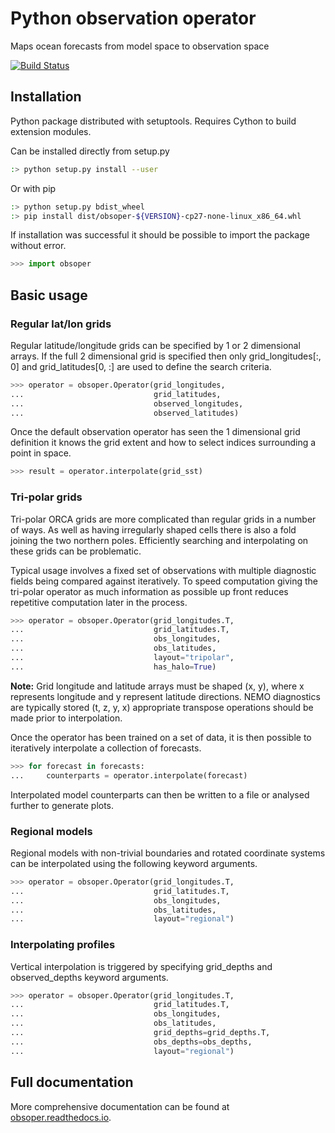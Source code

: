 # Python observation operator

Maps ocean forecasts from model space to observation space

[![Build Status](https://travis-ci.org/met-office-ocean/obsoper.svg?branch=master)](https://travis-ci.org/met-office-ocean/obsoper)

## Installation

Python package distributed with setuptools. Requires Cython to build
extension modules.

Can be installed directly from setup.py

```bash
:> python setup.py install --user
```

Or with pip

```bash
:> python setup.py bdist_wheel
:> pip install dist/obsoper-${VERSION}-cp27-none-linux_x86_64.whl
```

If installation was successful it should be possible to import the package without error.

```python
>>> import obsoper
```

## Basic usage

### Regular lat/lon grids

Regular latitude/longitude grids can be specified by 1 or 2 dimensional arrays. If the full 2 dimensional
grid is specified then only grid_longitudes[:, 0] and grid_latitudes[0, :] are used to define the search criteria.

```python
>>> operator = obsoper.Operator(grid_longitudes,
...                             grid_latitudes,
...                             observed_longitudes,
...                             observed_latitudes)
```

Once the default observation operator has seen the 1 dimensional grid definition it knows
the grid extent and how to select indices surrounding a point in space.

```python
>>> result = operator.interpolate(grid_sst)
```

### Tri-polar grids

Tri-polar ORCA grids are more complicated than regular grids in a number of ways. As well as having irregularly shaped cells there is also a fold joining the two northern poles. Efficiently searching and interpolating on these grids can be problematic.

Typical usage involves a fixed set of observations with multiple diagnostic fields being compared against iteratively. To speed computation giving the tri-polar operator as much information as possible up front reduces repetitive computation later in the process.

```python
>>> operator = obsoper.Operator(grid_longitudes.T,
...                             grid_latitudes.T,
...                             obs_longitudes,
...                             obs_latitudes,
...                             layout="tripolar",
...                             has_halo=True)
```

**Note:** Grid longitude and latitude arrays must be shaped (x, y), where x represents longitude and y represent latitude directions. NEMO diagnostics are typically stored (t, z, y, x) appropriate transpose operations should be made prior to interpolation.

Once the operator has been trained on a set of data, it is then possible to iteratively interpolate a collection of forecasts.

```python
>>> for forecast in forecasts:
...     counterparts = operator.interpolate(forecast)
```

Interpolated model counterparts can then be written to a file or analysed further to generate plots.

### Regional models

Regional models with non-trivial boundaries and rotated coordinate systems can be interpolated using the following keyword arguments.

```python
>>> operator = obsoper.Operator(grid_longitudes.T,
...                             grid_latitudes.T,
...                             obs_longitudes,
...                             obs_latitudes,
...                             layout="regional")
```

### Interpolating profiles

Vertical interpolation is triggered by specifying grid_depths and observed_depths keyword arguments. 

```python
>>> operator = obsoper.Operator(grid_longitudes.T,
...                             grid_latitudes.T,
...                             obs_longitudes,
...                             obs_latitudes,
...                             grid_depths=grid_depths.T,
...                             obs_depths=obs_depths,
...                             layout="regional")
```

## Full documentation

More comprehensive documentation can be found at [obsoper.readthedocs.io](http://obsoper.readthedocs.io).

